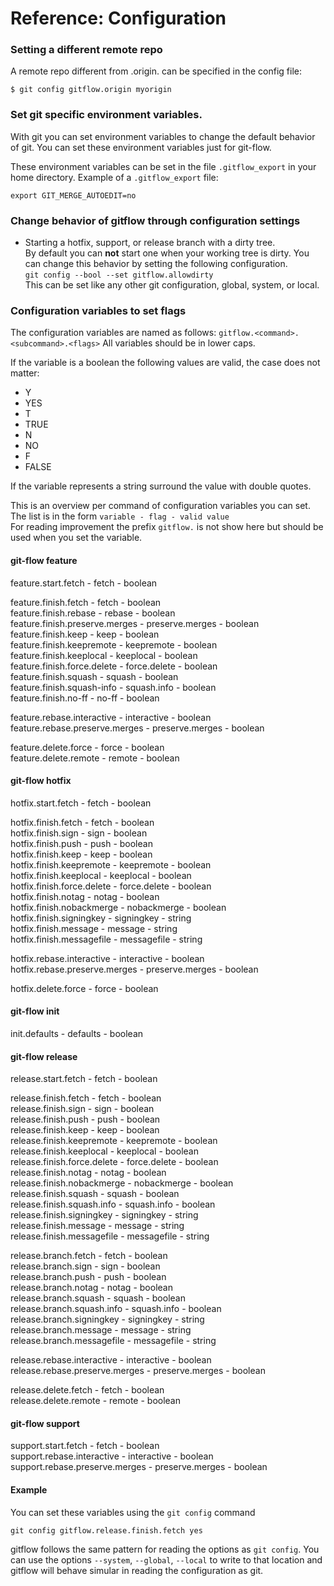 # Reference: Configuration

### Setting a different remote repo
A remote repo different from .origin. can be specified in the config file:

`$ git config gitflow.origin myorigin`

### Set git specific environment variables.
With git you can set environment variables to change the default behavior of 
git. You can set these environment variables just for git-flow.

These environment variables can be set in the file `.gitflow_export` in your 
home directory. 
Example of a `.gitflow_export` file:

    export GIT_MERGE_AUTOEDIT=no

### Change behavior of gitflow through configuration settings

- Starting a hotfix, support, or release branch with a dirty tree.  
By default you can **not** start one when your working tree is dirty. You can change this behavior by setting the following configuration.  
`git config --bool --set gitflow.allowdirty`  
This can be set like any other git configuration, global, system, or local.

### Configuration variables to set flags
The configuration variables are named as follows:
`gitflow.<command>.<subcommand>.<flags>`
All variables should be in lower caps.

If the variable is a boolean the following values are valid, the case does not 
matter:
* Y
* YES
* T
* TRUE
* N
* NO
* F
* FALSE

If the variable represents a string surround the value with double quotes.

This is an overview per command of configuration variables you can set. The list 
is in the form `variable - flag - valid value`  
For reading improvement the prefix `gitflow.` is not show here but should 
be used when you set the variable. 
#### git-flow feature
feature.start.fetch - fetch - boolean

feature.finish.fetch - fetch - boolean  
feature.finish.rebase - rebase - boolean  
feature.finish.preserve.merges - preserve.merges - boolean  
feature.finish.keep - keep - boolean  
feature.finish.keepremote - keepremote - boolean  
feature.finish.keeplocal - keeplocal - boolean  
feature.finish.force.delete - force.delete - boolean  
feature.finish.squash - squash - boolean  
feature.finish.squash-info - squash.info - boolean  
feature.finish.no-ff - no-ff - boolean  

feature.rebase.interactive - interactive - boolean  
feature.rebase.preserve.merges - preserve.merges - boolean  

feature.delete.force - force - boolean  
feature.delete.remote - remote - boolean  

#### git-flow hotfix
hotfix.start.fetch - fetch - boolean  

hotfix.finish.fetch - fetch - boolean  
hotfix.finish.sign - sign - boolean  
hotfix.finish.push - push - boolean  
hotfix.finish.keep - keep - boolean  
hotfix.finish.keepremote - keepremote - boolean  
hotfix.finish.keeplocal - keeplocal - boolean  
hotfix.finish.force.delete - force.delete - boolean  
hotfix.finish.notag - notag - boolean  
hotfix.finish.nobackmerge - nobackmerge - boolean  
hotfix.finish.signingkey - signingkey - string  
hotfix.finish.message - message - string  
hotfix.finish.messagefile - messagefile - string  

hotfix.rebase.interactive - interactive - boolean  
hotfix.rebase.preserve.merges - preserve.merges - boolean  

hotfix.delete.force - force - boolean  

#### git-flow init
init.defaults - defaults - boolean  

#### git-flow release
release.start.fetch - fetch - boolean  

release.finish.fetch - fetch - boolean  
release.finish.sign - sign - boolean  
release.finish.push - push - boolean  
release.finish.keep - keep - boolean  
release.finish.keepremote - keepremote - boolean  
release.finish.keeplocal - keeplocal - boolean  
release.finish.force.delete - force.delete - boolean  
release.finish.notag - notag - boolean  
release.finish.nobackmerge - nobackmerge - boolean  
release.finish.squash - squash - boolean  
release.finish.squash.info - squash.info - boolean  
release.finish.signingkey - signingkey - string  
release.finish.message - message - string  
release.finish.messagefile - messagefile - string  

release.branch.fetch - fetch - boolean  
release.branch.sign - sign - boolean  
release.branch.push - push - boolean  
release.branch.notag - notag - boolean  
release.branch.squash - squash - boolean  
release.branch.squash.info - squash.info - boolean  
release.branch.signingkey - signingkey - string  
release.branch.message - message - string  
release.branch.messagefile - messagefile - string  

release.rebase.interactive - interactive - boolean  
release.rebase.preserve.merges - preserve.merges - boolean
  
release.delete.fetch - fetch - boolean  
release.delete.remote - remote - boolean  

#### git-flow support
support.start.fetch - fetch - boolean  
support.rebase.interactive - interactive - boolean  
support.rebase.preserve.merges - preserve.merges - boolean  

#### Example
You can set these variables using the `git config` command

    git config gitflow.release.finish.fetch yes
    
gitflow follows the same pattern for reading the options as `git config`.
You can use the options `--system`, `--global`, `--local` to write to that 
location and gitflow will behave simular in reading the configuration as git. 